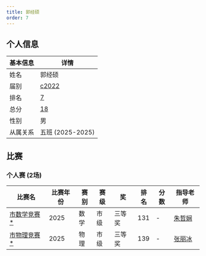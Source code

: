 ```yaml
---
title: 郭经硕
order: 7
---
```

## 个人信息
| 基本信息 | 详情 |
| --- | --- |
| 姓名 | 郭经硕 |
| 届别 | [c2022](/players/c2022/) |
| 排名 | [7](/share/得分计算.html) |
| 总分 | [18](/share/得分计算.html) |
| 性别 | 男 |
| 从属关系 | 五班 (2025-2025) |

## 比赛

### 个人赛 (2场)
| 比赛名 | 比赛年份 | 赛别 | 赛级 | 奖 | 排名 | 分数 | 指导老师 |
| ---- | ---- | ---- | ---- | ---- | ---- | ---- | ---- |
| [市数学竞赛](/games/2025/市数学竞赛.md)[ *](/share/特殊比赛.html) | 2025 | 数学 | 市级 | 三等奖 | 131 | - | [朱哲娴](/teachers/朱哲娴.html) |
| [市物理竞赛](/games/2025/市物理竞赛.md)[ *](/share/特殊比赛.html) | 2025 | 物理 | 市级 | 三等奖 | 139 | - | [张丽冰](/teachers/张丽冰.html) |

